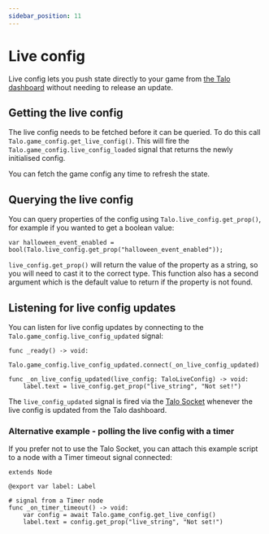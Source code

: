 ```yaml
---
sidebar_position: 11
---
```


# Live config

Live config lets you push state directly to your game from [the Talo dashboard](https://dashboard.trytalo.com) without needing to release an update.

## Getting the live config

The live config needs to be fetched before it can be queried. To do this call `Talo.game_config.get_live_config()`.
This will fire the `Talo.game_config.live_config_loaded` signal that returns the newly initialised config.

You can fetch the game config any time to refresh the state.

## Querying the live config

You can query properties of the config using `Talo.live_config.get_prop()`, for example if you wanted to get a boolean value:

```gdscript
var halloween_event_enabled = bool(Talo.live_config.get_prop("halloween_event_enabled"));
```

`live_config.get_prop()` will return the value of the property as a string, so you will need to cast it to the correct type. This function also has a second argument which is the default value to return if the property is not found.

## Listening for live config updates

You can listen for live config updates by connecting to the `Talo.game_config.live_config_updated` signal:

```gdscript
func _ready() -> void:
	Talo.game_config.live_config_updated.connect(_on_live_config_updated)

func _on_live_config_updated(live_config: TaloLiveConfig) -> void:
	label.text = live_config.get_prop("live_string", "Not set!")
```

The `live_config_updated` signal is fired via the [Talo Socket](./socket) whenever the live config is updated from the Talo dashboard.

### Alternative example - polling the live config with a timer

If you prefer not to use the Talo Socket, you can attach this example script to a node with a Timer timeout signal connected:

```gdscript
extends Node

@export var label: Label

# signal from a Timer node
func _on_timer_timeout() -> void:
	var config = await Talo.game_config.get_live_config()
	label.text = config.get_prop("live_string", "Not set!")
```
